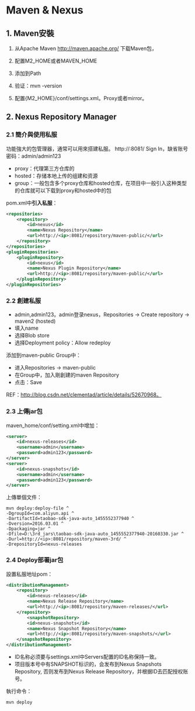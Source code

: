 # Maven & Nexus

## 1. Maven安裝

1. 从Apache Maven http://maven.apache.org/ 下载Maven包，

2. 配置M2_HOME或者MAVEN_HOME

3. 添加到Path

4. 验证：mvn -version

5. 配置{M2_HOME}/conf/settings.xml。Proxy或者mirror。

## 2. Nexus Repository Manager

### 2.1 簡介與使用私服
功能強大的包管理器，通常可以用來搭建私服。
http://<ip>:8081/
Sign In，缺省账号密码：admin/admin123

* proxy：代理第三方仓库的
* hosted：存储本地上传的组建和资源
* group：一般包含多个proxy仓库和hosted仓库，在项目中一般引入这种类型的仓库就可以下载到proxy和hosted中的包

pom.xml中**引入私服**：
```xml
<repositories>  
    <repository>  
        <id>nexus</id>  
        <name>Nexus Repository</name>  
        <url>http://<ip>:8081/repository/maven-public/</url>  
    </repository>  
</repositories>  
<pluginRepositories>  
    <pluginRepository>  
        <id>nexus</id>  
        <name>Nexus Plugin Repository</name>  
        <url>http://<ip>:8081/repository/maven-public/</url>  
    </pluginRepository>  
</pluginRepositories>  
```

### 2.2 創建私服

* admin,admin123。admin登录nexus，Repositories -> Create repository -> maven2 (hosted)
* 填入name
* 选择Blob store
* 选择Deployment policy：Allow redeploy

添加到maven-public Group中：
* 进入Repositories -> maven-public
* 在Group中，加入剛創建的maven Repository
* 点击：Save


REF：http://blog.csdn.net/clementad/article/details/52670968。

### 2.3 上傳jar包

maven_home/conf/setting.xml中增加：

```xml
<server>  
    <id>nexus-releases</id>  
    <username>admin</username>  
    <password>admin123</password>  
</server>  
<server>  
    <id>nexus-snapshots</id>  
    <username>admin</username>  
    <password>admin123</password>  
</server>  
```

上傳單個文件：
```
mvn deploy:deploy-file ^
-DgroupId=com.aliyun.api ^
-DartifactId=taobao-sdk-java-auto_1455552377940 ^
-Dversion=2016.03.01 ^
-Dpackaging=jar ^
-Dfile=D:\3rd_jars\taobao-sdk-java-auto_1455552377940-20160330.jar ^
-Durl=http://<ip>:8081/repository/maven-3rd/ ^
-DrepositoryId=nexus-releases
```

### 2.4 Deploy部署jar包

設置私服地址pom：
```xml
<distributionManagement>    
    <repository>    
        <id>nexus-releases</id>    
        <name>Nexus Release Repository</name>    
        <url>http://<ip>:8081/repository/maven-releases/</url>    
    </repository>    
        <snapshotRepository>    
        <id>nexus-snapshots</id>    
        <name>Nexus Snapshot Repository</name>    
        <url>http://<ip>:8081/repository/maven-snapshots/</url>    
    </snapshotRepository>    
</distributionManagement>   
```
* ID名称必须要与settings.xml中Servers配置的ID名称保持一致。
* 项目版本号中有SNAPSHOT标识的，会发布到Nexus Snapshots Repository, 否则发布到Nexus Release Repository，并根据ID去匹配授权账号。

執行命令：
```
mvn deploy
```

